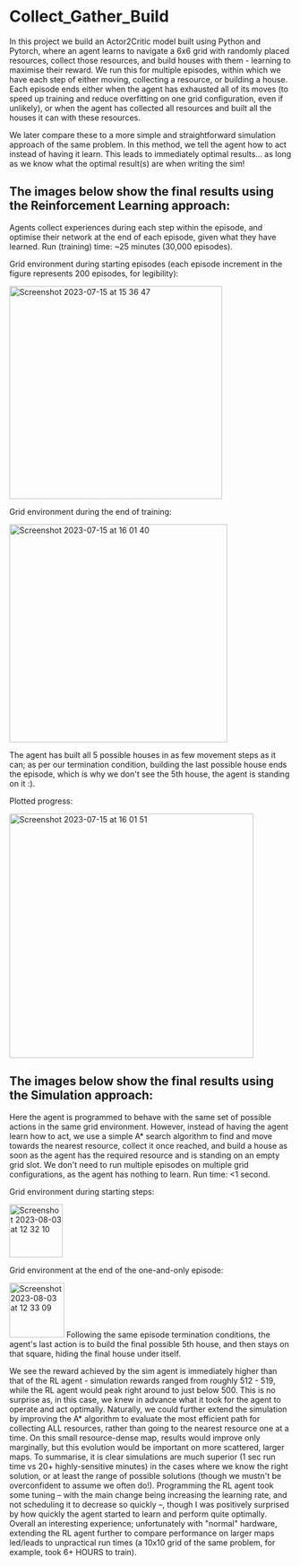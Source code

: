 # Collect_Gather_Build
In this project we build an Actor2Critic model built using Python and Pytorch, where an agent learns to navigate a 6x6 grid with randomly placed resources, collect those resources, and build houses with them - learning to maximise their reward. We run this for multiple episodes, within which we have each step of either moving, collecting a resource, or building a house. Each episode ends either when the agent has exhausted all of its moves (to speed up training and reduce overfitting on one grid configuration, even if unlikely), or when the agent has collected all resources and built all the houses it can with these resources.

We later compare these to a more simple and straightforward simulation approach of the same problem. In this method, we tell the agent how to act instead of having it learn. This leads to immediately optimal results... as long as we know what the optimal result(s) are when writing the sim!



## The images below show the final results using the Reinforcement Learning approach:
Agents collect experiences during each step within the episode, and optimise their network at the end of each episode, given what they have learned. Run (training) time: ~25 minutes (30,000 episodes).

Grid environment during starting episodes (each episode increment in the figure represents 200 episodes, for legibility):

<img width="380" alt="Screenshot 2023-07-15 at 15 36 47" src="https://github.com/lblcbc/ReinforcemenetLearning_Simulation/assets/136857271/ebe273f9-f797-4b6c-a994-2783797c1cf0">


Grid environment during the end of training:

<img width="389" alt="Screenshot 2023-07-15 at 16 01 40" src="https://github.com/lblcbc/ReinforcemenetLearning_Simulation/assets/136857271/5bd34bdf-1ff2-4691-b553-15e18dbf0096">

The agent has built all 5 possible houses in as few movement steps as it can; as per our termination condition, building the last possible house ends the episode, which is why we don't see the 5th house, the agent is standing on it :).

Plotted progress:

<img width="436" alt="Screenshot 2023-07-15 at 16 01 51" src="https://github.com/lblcbc/ReinforcemenetLearning_Simulation/assets/136857271/c7a1de67-5f33-4ea6-aa1d-2e72a82a87b3">


## The images below show the final results using the Simulation approach:
Here the agent is programmed to behave with the same set of possible actions in the same grid environment. However, instead of having the agent learn how to act, we use a simple A* search algorithm to find and move towards the nearest resource, collect it once reached, and build a house as soon as the agent has the required resource and is standing on an empty grid slot. We don't need to run multiple episodes on multiple grid configurations, as the agent has nothing to learn. Run time: <1 second. 

Grid environment during starting steps:

<img width="95" alt="Screenshot 2023-08-03 at 12 32 10" src="https://github.com/lblcbc/Collect_Gather_Build/assets/136857271/21c8a07a-816b-4b98-8f85-3879c651463e">



Grid environment at the end of the one-and-only episode:

<img width="98" alt="Screenshot 2023-08-03 at 12 33 09" src="https://github.com/lblcbc/Collect_Gather_Build/assets/136857271/fddc0923-a8fe-4bd0-937f-fb9d336c1bfa">
Following the same episode termination conditions, the agent's last action is to build the final possible 5th house, and then stays on that square, hiding the final house under itself. 

We see the reward achieved by the sim agent is immediately higher than that of the RL agent - simulation rewards ranged from roughly 512 - 519, while the RL agent would peak right around to just below 500. This is no surprise as, in this case, we knew in advance what it took for the agent to operate and act optimally. Naturally, we could further extend the simulation by improving the A* algorithm to evaluate the most efficient path for collecting ALL resources, rather than going to the nearest resource one at a time. On this small resource-dense map, results would improve only marginally, but this evolution would be important on more scattered, larger maps. To summarise, it is clear simulations are much superior (1 sec run time vs 20+ highly-sensitive minutes) in the cases where we know the right solution, or at least the range of possible solutions (though we mustn't be overconfident to assume we often do!). Programming the RL agent took some tuning – with the main change being increasing the learning rate, and not scheduling it to decrease so quickly –, though I was positively surprised by how quickly the agent started to learn and perform quite optimally. Overall an interesting experience; unfortunately with "normal" hardware, extending the RL agent further to compare performance on larger maps led/leads to unpractical run times (a 10x10 grid of the same problem, for example, took 6+ HOURS to train). 



